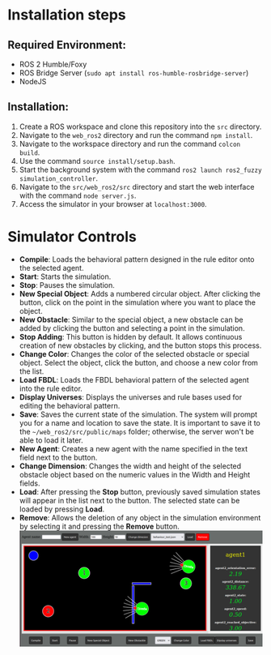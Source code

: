 # Installation steps
## Required Environment:
- ROS 2 Humble/Foxy
- ROS Bridge Server (`sudo apt install ros-humble-rosbridge-server`)
- NodeJS

## Installation:

1. Create a ROS workspace and clone this repository into the `src` directory.
2. Navigate to the `web_ros2` directory and run the command `npm install`.
3. Navigate to the workspace directory and run the command `colcon build`.
4. Use the command `source install/setup.bash`.
5. Start the background system with the command `ros2 launch ros2_fuzzy simulation_controller`.
6. Navigate to the `src/web_ros2/src` directory and start the web interface with the command `node server.js`.
7. Access the simulator in your browser at `localhost:3000`.

# Simulator Controls

- **Compile**: Loads the behavioral pattern designed in the rule editor onto the selected agent.
- **Start**: Starts the simulation.
- **Stop**: Pauses the simulation.
- **New Special Object**: Adds a numbered circular object. After clicking the button, click on the point in the simulation where you want to place the object.
- **New Obstacle**: Similar to the special object, a new obstacle can be added by clicking the button and selecting a point in the simulation.
- **Stop Adding**: This button is hidden by default. It allows continuous creation of new obstacles by clicking, and the button stops this process.
- **Change Color**: Changes the color of the selected obstacle or special object. Select the object, click the button, and choose a new color from the list.
- **Load FBDL**: Loads the FBDL behavioral pattern of the selected agent into the rule editor.
- **Display Universes**: Displays the universes and rule bases used for editing the behavioral pattern.
- **Save**: Saves the current state of the simulation. The system will prompt you for a name and location to save the state. It is important to save it to the `~/web_ros2/src/public/maps` folder; otherwise, the server won't be able to load it later.
- **New Agent**: Creates a new agent with the name specified in the text field next to the button.
- **Change Dimension**: Changes the width and height of the selected obstacle object based on the numeric values in the Width and Height fields.
- **Load**: After pressing the **Stop** button, previously saved simulation states will appear in the list next to the button. The selected state can be loaded by pressing **Load**.
- **Remove**: Allows the deletion of any object in the simulation environment by selecting it and pressing the **Remove** button.
  ![Simulator](simulator.png)
